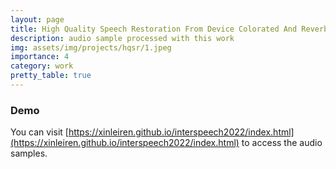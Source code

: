 ```yaml
---
layout: page
title: High Quality Speech Restoration From Device Colorated And Reverberated Speech
description: audio sample processed with this work
img: assets/img/projects/hqsr/1.jpeg
importance: 4
category: work
pretty_table: true
---
```


### Demo
You can visit [https://xinleiren.github.io/interspeech2022/index.html](https://xinleiren.github.io/interspeech2022/index.html) to access the audio samples.